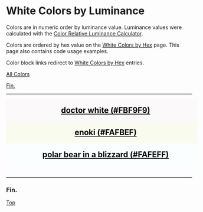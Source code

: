 <!--suppress HtmlUnknownTarget -->
<style>
  div.color-block {
    text-align: center;
  }

  .color-block {
    width: 100%;
    margin: 0;
    padding: 0.5em;
  }

  .black-pass {
    color: black;
  }

  .white-pass {
    color: white;
  }
</style>

# White Colors by Luminance

Colors are in numeric order by luminance value. Luminance values were calculated with the
<a href="https://contrastchecker.online/color-relative-luminance-calculator" target="_blank" rel="noopener noreferrer">Color Relative Luminance Calculator</a>.

Colors are ordered by hex value on the [White Colors by Hex](./white-colors-by-hex.md) page.
This page also contains code usage examples.

Color block links redirect to [White Colors by Hex](./white-colors-by-hex.md) entries.

[All Colors](../all-colors.md)

[Fin.](#fin)

----

<!-- luminance: 0.9510014633 -->
<div class="color-block" style="background: #FBF9F9;">
  <a href="./white-colors-by-hex.html#doctor-white-fbf9f9">
    <h2 class="color-block black-pass">doctor white (#FBF9F9)</h2>
  </a>
</div>

<!-- luminance: 0.9555034902 -->
<div class="color-block" style="background: #FAFBEF;">
  <a href="./white-colors-by-hex.html#enoki-fafbef">
    <h2 class="color-block black-pass">enoki (#FAFBEF)</h2>
  </a>
</div>

<!-- luminance: 0.9842761548 -->
<div class="color-block" style="background: #FAFEFF;">
  <a href="./white-colors-by-hex.html#polar-bear-in-a-blizzard-fafeff">
    <h2 class="color-block black-pass">polar bear in a blizzard (#FAFEFF)</h2>
  </a>
</div>
<br/> <!-- only after last entry -->

----

### Fin.

[Top](#white-colors-by-luminance)
